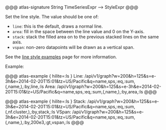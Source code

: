 @@@ atlas-signature
String
TimeSeriesExpr
-->
StyleExpr
@@@

Set the line style. The value should be one of:

* `line`: this is the default, draws a normal line.
* `area`: fill in the space between the line value and 0 on the Y-axis.
* `stack`: stack the filled area on to the previous stacked lines on the same axis.
* `vspan`: non-zero datapoints will be drawn as a vertical span.

See the [line style examples](../../api/graph/line-styles.md) page for more information.

Example:

@@@ atlas-example { hilite=:ls }
Line: /api/v1/graph?w=200&h=125&s=e-3h&e=2014-02-20T15:01&tz=US/Pacific&q=name,sps,:eq,:sum,(,name,),:by,line,:ls
Area: /api/v1/graph?w=200&h=125&s=e-3h&e=2014-02-20T15:01&tz=US/Pacific&q=name,sps,:eq,:sum,(,name,),:by,area,:ls
@@@

@@@ atlas-example { hilite=:ls }
Stack: /api/v1/graph?w=200&h=125&s=e-3h&e=2014-02-20T15:01&tz=US/Pacific&q=name,sps,:eq,:sum,(,nf.cluster,),:by,stack,:ls
VSpan: /api/v1/graph?w=200&h=125&s=e-3h&e=2014-02-20T15:01&tz=US/Pacific&q=name,sps,:eq,:sum,(,name,),:by,200e3,:gt,vspan,:ls
@@@